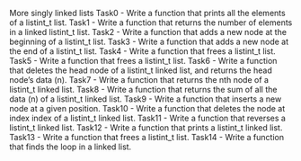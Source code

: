 More singly linked lists
Task0 - Write a function that prints all the elements of a listint_t list.
Task1 - Write a function that returns the number of elements in a linked listint_t list.
Task2 - Write a function that adds a new node at the beginning of a listint_t list.
Task3 - Write a function that adds a new node at the end of a listint_t list.
Task4 - Write a function that frees a listint_t list.
Task5 - Write a function that frees a listint_t list.
Task6 - Write a function that deletes the head node of a listint_t linked list, and returns the head node’s data (n).
Task7 - Write a function that returns the nth node of a listint_t linked list.
Task8 - Write a function that returns the sum of all the data (n) of a listint_t linked list.
Task9 - Write a function that inserts a new node at a given position.
Task10 - Write a function that deletes the node at index index of a listint_t linked list.
Task11 - Write a function that reverses a listint_t linked list.
Task12 - Write a function that prints a listint_t linked list.
Task13 - Write a function that frees a listint_t list.
Task14 - Write a function that finds the loop in a linked list.
